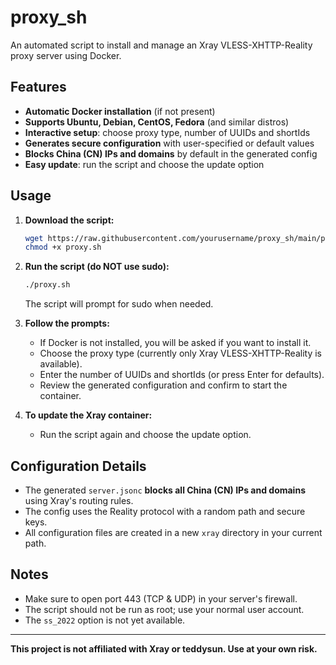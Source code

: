 # proxy_sh

An automated script to install and manage an Xray VLESS-XHTTP-Reality proxy server using Docker.

## Features
- **Automatic Docker installation** (if not present)
- **Supports Ubuntu, Debian, CentOS, Fedora** (and similar distros)
- **Interactive setup**: choose proxy type, number of UUIDs and shortIds
- **Generates secure configuration** with user-specified or default values
- **Blocks China (CN) IPs and domains** by default in the generated config
- **Easy update**: run the script and choose the update option

## Usage

1. **Download the script:**
   ```bash
   wget https://raw.githubusercontent.com/yourusername/proxy_sh/main/proxy.sh
   chmod +x proxy.sh
   ```

2. **Run the script (do NOT use sudo):**
   ```bash
   ./proxy.sh
   ```
   The script will prompt for sudo when needed.

3. **Follow the prompts:**
   - If Docker is not installed, you will be asked if you want to install it.
   - Choose the proxy type (currently only Xray VLESS-XHTTP-Reality is available).
   - Enter the number of UUIDs and shortIds (or press Enter for defaults).
   - Review the generated configuration and confirm to start the container.

4. **To update the Xray container:**
   - Run the script again and choose the update option.

## Configuration Details
- The generated `server.jsonc` **blocks all China (CN) IPs and domains** using Xray's routing rules.
- The config uses the Reality protocol with a random path and secure keys.
- All configuration files are created in a new `xray` directory in your current path.

## Notes
- Make sure to open port 443 (TCP & UDP) in your server's firewall.
- The script should not be run as root; use your normal user account.
- The `ss_2022` option is not yet available.

---

**This project is not affiliated with Xray or teddysun. Use at your own risk.**
